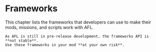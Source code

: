 # Frameworks

This chapter lists the frameworks that developers can use to make their mods, missions, and scripts work with AFL.

~~~admonish warning
As AFL is still in pre-release development, the frameworks API is **not stable**.
Use these frameworks in your mod **at your own risk**.
~~~
